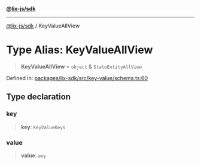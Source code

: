 [**@lix-js/sdk**](../README.md)

***

[@lix-js/sdk](../README.md) / KeyValueAllView

# Type Alias: KeyValueAllView

> **KeyValueAllView** = `object` & `StateEntityAllView`

Defined in: [packages/lix-sdk/src/key-value/schema.ts:60](https://github.com/opral/monorepo/blob/fb8153a2c5d4710eaaabf056fe653be88060a185/packages/lix-sdk/src/key-value/schema.ts#L60)

## Type declaration

### key

> **key**: `KeyValueKeys`

### value

> **value**: `any`

